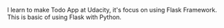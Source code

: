 I learn to make Todo App at Udacity, it's focus on using Flask Framework. This is basic of using Flask with Python.
